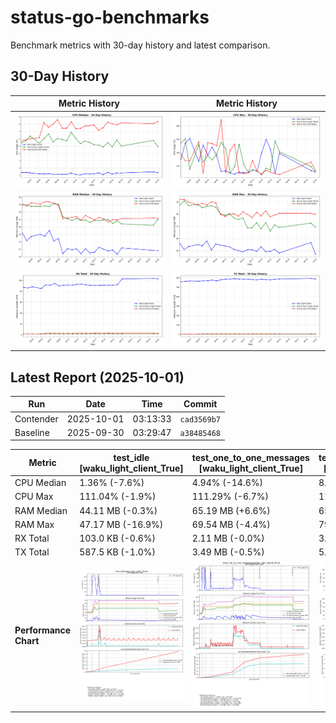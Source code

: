 # status-go-benchmarks

Benchmark metrics with 30-day history and latest comparison.

## 30-Day History

| Metric History                                         | Metric History                                     |
|--------------------------------------------------------|----------------------------------------------------|
| ![cpu_median_history.png](docs/cpu_median_history.png) | ![cpu_max_history.png](docs/cpu_max_history.png)   |
| ![ram_median_history.png](docs/ram_median_history.png) | ![ram_max_history.png](docs/ram_max_history.png)   |
| ![rx_total_history.png](docs/rx_total_history.png)     | ![tx_total_history.png](docs/tx_total_history.png) |

## Latest Report (2025-10-01)

| Run       | Date       | Time     | Commit      |
|-----------|------------|----------|-------------|
| Contender | 2025-10-01 | 03:13:33 | `cad3569b7` |
| Baseline  | 2025-09-30 | 03:29:47 | `a38485468` |

| Metric                | test_idle<br>[waku_light_client_True]                                                                                            | test_one_to_one_messages<br>[waku_light_client_True]                                                                                                           | test_one_to_one_messages<br>[waku_light_client_False]                                                                                                            |
|-----------------------|----------------------------------------------------------------------------------------------------------------------------------|----------------------------------------------------------------------------------------------------------------------------------------------------------------|------------------------------------------------------------------------------------------------------------------------------------------------------------------|
| CPU Median            | 1.36% (-7.6%)                                                                                                                    | 4.94% (-14.6%)                                                                                                                                                 | 8.39% (+3.8%)                                                                                                                                                    |
| CPU Max               | 111.04% (-1.9%)                                                                                                                  | 111.29% (-6.7%)                                                                                                                                                | 113.82% (-9.5%)                                                                                                                                                  |
| RAM Median            | 44.11 MB (-0.3%)                                                                                                                 | 65.19 MB (+6.6%)                                                                                                                                               | 65.84 MB (-0.2%)                                                                                                                                                 |
| RAM Max               | 47.17 MB (-16.9%)                                                                                                                | 69.54 MB (-4.4%)                                                                                                                                               | 79.96 MB (-0.9%)                                                                                                                                                 |
| RX Total              | 103.0 KB (-0.6%)                                                                                                                 | 2.11 MB (-0.0%)                                                                                                                                                | 3.07 MB (-5.0%)                                                                                                                                                  |
| TX Total              | 587.5 KB (-1.0%)                                                                                                                 | 3.49 MB (-0.5%)                                                                                                                                                | 5.16 MB (-2.1%)                                                                                                                                                  |
| **Performance Chart** | ![test_idle[waku_light_client_True]](benchmarks/20251001T031333_cad3569b7/test_idle[waku_light_client_True]-20251001-030606.png) | ![test_one_to_one_messages[waku_light_client_True]](benchmarks/20251001T031333_cad3569b7/test_one_to_one_messages[waku_light_client_True]-20251001-031247.png) | ![test_one_to_one_messages[waku_light_client_False]](benchmarks/20251001T031333_cad3569b7/test_one_to_one_messages[waku_light_client_False]-20251001-030923.png) |
